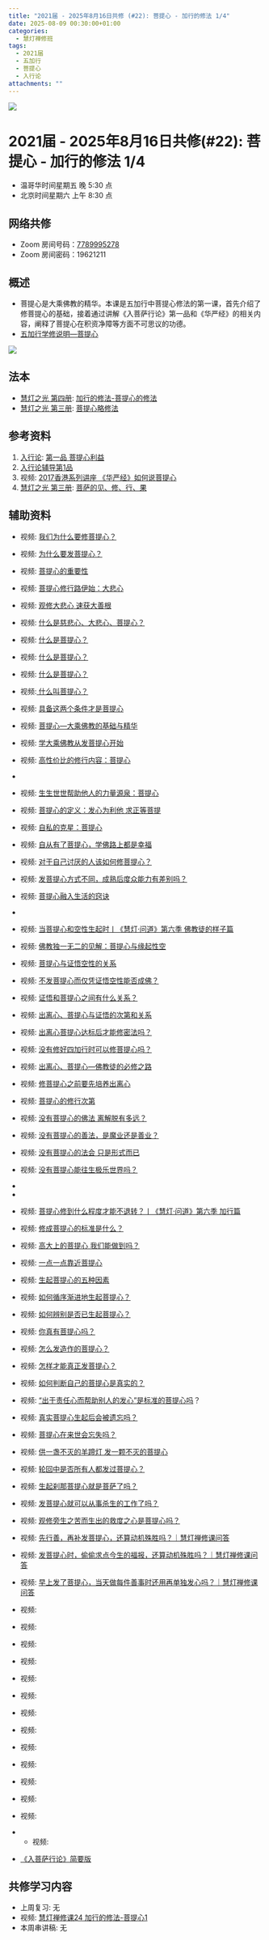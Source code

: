 ```yaml
---
title: "2021届 - 2025年8月16日共修 (#22): 菩提心 - 加行的修法 1/4"
date: 2025-08-09 00:30:00+01:00
categories:
  - 慧灯禅修班
tags:
  - 2021届
  - 五加行
  - 菩提心
  - 入行论
attachments: ""
---
```

![](/f/up/maxresdefault.jpg)

# 2021届 - 2025年8月16日共修(#22): 菩提心 - 加行的修法 1/4

* 温哥华时间星期五 晚 5:30 点
* 北京时间星期六 上午 8:30 点

## 网络共修

* Zoom 房间号码：[7789995278](https://zoom.us/j/7789995278)
* Zoom 房间密码：19621211

## 概述

* 菩提心是大乘佛教的精华。本课是五加行中菩提心修法的第一课，首先介绍了修菩提心的基础，接着通过讲解《入菩萨行论》第一品和《华严经》的相关内容，阐释了菩提心在积资净障等方面不可思议的功德。
* [](<>)[](<>)[](<>)[](<>)[](<>)[](<>)[](<>)[](<>)[](<>)[](https://fohuifayu.com/index.php/huideng-jiangtang/chanxiuke/zen-04/8656-zen04-gy)[](https://fohuifayu.com/index.php/huideng-jiangtang/chanxiuke/zen-04/8656-zen04-gy)[五加行学修说明—菩提心](https://fohuifayu.com/index.php/huideng-jiangtang/chanxiuke/zen-04/8657-zen04-ptx)

![](/f/up/lotus-978659_1280-300x200.jpg)

[](https://fohuifayu.com/index.php/huideng-jiangtang/chanxiuke/zen-04/8657-zen04-ptx)

## 法本

* [](<>)[](<>)[](<>)[](https://huidengchanxiu.net/books/b3/)[](https://fohuifayu.com/index.php/huideng-zhiguang/huideng-series/si-ce)[](https://fohuifayu.com/index.php/huideng-zhiguang/huideng-series/si-ce/236-a00033)[](https://fohuifayu.com/index.php/huideng-zhiguang/huideng-chanxiu/di-si-ce)[](https://fohuifayu.com/index.php/other-column/xiangguan-jinglun/lundian/qianxing-yindaowen/8394-d42)[](https://fohuifayu.com/index.php/huideng-zhiguang/huideng-chanxiu)[慧灯之光 第四册](https://fohuifayu.com/index.php/huideng-zhiguang/huideng-series/si-ce): [加行的修法-菩提心的修法](https://fohuifayu.com/index.php/huideng-zhiguang/huideng-series/si-ce/180-a00028?title=)
* [慧灯之光 第三册](https://fohuifayu.com/index.php/huideng-zhiguang/huideng-series/san-ce): [菩提心略修法](https://fohuifayu.com/index.php/huideng-zhiguang/huideng-series/san-ce/140-a00008)


## 参考资料

1. [](https://huidengchanxiu.net/refs/qxgs)[](https://www.xianmixuezi.com/%E9%81%93%E6%AC%A1%E7%AC%AC%E6%96%87%E5%BA%93/%E8%8F%A9%E6%8F%90%E9%81%93%E6%AC%A1%E7%AC%AC%E5%B9%BF%E8%AE%BA/%E5%9B%9B%E8%8F%A9%E6%8F%90%E9%81%93%E6%AC%A1%E7%AC%AC%E5%B9%BF%E8%AE%BA%E8%AE%B2%E8%AE%B0%E4%B8%89/%E4%B8%8B%E5%A3%AB%E9%81%93)[入行论](https://huidengchanxiu.net/refs/rxl/): [第一品 菩提心利益](https://huidengchanxiu.net/refs/rxl/01)
2. [入行论辅导第1品](https://huidengchanxiu.net/refs/rxl/fudao/rxl-fd01)
3. 视频: [2017香港系列讲座 《华严经》如何说菩提心](https://fohuifayu.com/index.php/huideng-jiangtang/huanqiu-xilie/xianggang-diqu/2697-l17094)
4. [慧灯之光 第三册](https://fohuifayu.com/index.php/huideng-zhiguang/huideng-series/san-ce): [菩萨的见、修、行、果](https://fohuifayu.com/index.php/huideng-zhiguang/huideng-series/san-ce/141-a00009)







## **辅助资料**

* [](https://fohuifayu.com/index.php/shipin-jingcui/wenda-zhailu/8615-v21021-v11)[](https://fohuifayu.com/index.php/shipin-jingcui/wenda-zhailu/2575-V16083-V04?title=)视频: [](https://fohuifayu.com/index.php/shipin-jingcui/wenda-zhailu/10178-w17049-v01)[我们为什么要修菩提心？](https://fohuifayu.com/index.php/shipin-jingcui/jingcai-shipin/10716-y10005-y06?title=)
* 视频: [为什么要发菩提心？](https://fohuifayu.com/index.php/shipin-jingcui/jingcai-shipin/3480-Y16124-Y01?title=)
* 视频: [菩提心的重要性](https://fohuifayu.com/index.php/shipin-jingcui/jingcai-shipin/5021-Y16028-Y01?title=)

* 视频: [菩提心修行路伊始：大悲心](https://fohuifayu.com/index.php/shipin-jingcui/jingcai-shipin/10679-y10005-y01?title=)
* 视频: [观修大悲心 速获大善根](https://fohuifayu.com/index.php/shipin-jingcui/jingcai-shipin/10715-y10005-y05)
* 视频: [什么是慈悲心、大悲心、菩提心？](https://fohuifayu.com/index.php/shipin-jingcui/wenda-zhailu/5036-V18110-V01?title=)
* 视频: [什么是菩提心？](https://fohuifayu.com/index.php/shipin-jingcui/jingcai-shipin/4330-Y14011-Y06?title=)
* 视频: [什么是菩提心？](https://fohuifayu.com/index.php/shipin-jingcui/jingcai-shipin/3036-Y16125-Y03?title=)
* 视频: [什么是菩提心？](https://fohuifayu.com/index.php/shipin-jingcui/jingcai-shipin/2628-Y16039-Y01?title=)
* 视频:[ 什么叫菩提心？](https://fohuifayu.com/index.php/shipin-jingcui/jingcai-shipin/3600-Y16011-Y15?title=)


* 视频: [具备这两个条件才是菩提心](https://fohuifayu.com/index.php/shipin-jingcui/jingcai-shipin/4290-Y14001-Y12?title=)
* 视频: [菩提心—大乘佛教的基础与精华](https://fohuifayu.com/index.php/shipin-jingcui/jingcai-shipin/3983-Y16132-Y01?title=)
* 视频: [学大乘佛教从发菩提心开始](https://fohuifayu.com/index.php/shipin-jingcui/jingcai-shipin/10562-y16027-y02?title=)
* 视频: [高性价比的修行内容：菩提心](https://fohuifayu.com/index.php/shipin-jingcui/jingcai-shipin/10608-y17094-y02?title=)
*
* 视频: [生生世世帮助他人的力量源泉：菩提心](https://fohuifayu.com/index.php/shipin-jingcui/jingcai-shipin/10677-y17094-y12?title=)
* 视频: [菩提心的定义：发心为利他 求正等菩提](https://fohuifayu.com/index.php/shipin-jingcui/jingcai-shipin/10677-y17094-y12?title=)
* [](https://fohuifayu.com/index.php/shipin-jingcui/jingcai-shipin/10677-y17094-y12?title=)视频: [](<>)[自私的克星：菩提心](https://fohuifayu.com/index.php/shipin-jingcui/jingcai-shipin/10626-y17094-y05?title=)


* 视频: [自从有了菩提心，学佛路上都是幸福](https://fohuifayu.com/index.php/shipin-jingcui/jingcai-shipin/10676-y17094-y11?title=)
* 视频: [对于自己讨厌的人该如何修菩提心？](https://fohuifayu.com/index.php/shipin-jingcui/wenda-zhailu/5752-V18080-V03?title=)
* 视频: [发菩提心方式不同，成熟后度众能力有差别吗？](https://fohuifayu.com/index.php/shipin-jingcui/wenda-zhailu/5567-V16134-V10?title=)
* 视频: [菩提心融入生活的窍诀](https://fohuifayu.com/index.php/shipin-jingcui/jingcai-shipin/4761-Y10041-Y16?title=)

*
* 视频: [](https://fohuifayu.com/index.php/shipin-jingcui/jingcai-shipin/10663-y17094-y10?title=)[当菩提心和空性生起时丨《慧灯·问道》第六季 佛教徒的样子篇](https://fohuifayu.com/index.php/shipin-jingcui/huideng-wendao/diliuji/fojiaotu-style/5971-w21016?title=)
* 视频: [佛教独一无二的见解：菩提心与缘起性空](https://fohuifayu.com/index.php/shipin-jingcui/jingcai-shipin/5141-Y16029-Y01?title=)
* 视频: [菩提心与证悟空性的关系](https://fohuifayu.com/index.php/shipin-jingcui/wenda-zhailu/3677-V17023-V12?title=)
* 视频: [不发菩提心而仅凭证悟空性能否成佛？](https://fohuifayu.com/index.php/shipin-jingcui/wenda-zhailu/2476-V16025-V02?title=)


* 视频: [证悟和菩提心之间有什么关系？](https://fohuifayu.com/index.php/shipin-jingcui/wenda-zhailu/4994-V19032-V04?title=)
* 视频: [出离心、菩提心与证悟的次第和关系](https://fohuifayu.com/index.php/shipin-jingcui/wenda-zhailu/4901-V19009-V10?title=)
* 视频: [出离心菩提心达标后才能修密法吗？](https://fohuifayu.com/index.php/shipin-jingcui/wenda-zhailu/3834-V16030-V02?title=)
* 视频: [没有修好四加行时可以修菩提心吗？](https://fohuifayu.com/index.php/shipin-jingcui/wenda-zhailu/2371-V16018-V02?title=)
* 视频: [出离心、菩提心—佛教徒的必修之路](https://fohuifayu.com/index.php/shipin-jingcui/jingcai-shipin/1924-Y00041?title=)
* 视频: [修菩提心之前要先培养出离心](https://fohuifayu.com/index.php/shipin-jingcui/jingcai-shipin/10521-y12014-y06?title=)
* 视频: [菩提心的修行次第](https://fohuifayu.com/index.php/shipin-jingcui/jingcai-shipin/10467-y12014-y03?title=)


* 视频: [没有菩提心的佛法 离解脱有多远？](https://fohuifayu.com/index.php/shipin-jingcui/jingcai-shipin/4784-Y10001-Y05?title=)
* 视频: [没有菩提心的善法，是魔业还是善业？](https://fohuifayu.com/index.php/shipin-jingcui/wenda-zhailu/3276-V17021-V06?title=)
* 视频: [没有菩提心的法会  只是形式而已](https://fohuifayu.com/index.php/shipin-jingcui/jingcai-shipin/10487-y16027-y08?title=)
* 视频: [没有菩提心能往生极乐世界吗？](https://fohuifayu.com/index.php/shipin-jingcui/jingcai-shipin/10458-y12014-y01?title=)




* 
* 
* 视频: [菩提心修到什么程度才能不退转？丨《慧灯·问道》第六季 加行篇](https://fohuifayu.com/index.php/shipin-jingcui/huideng-wendao/diliuji/jiaxing-pian/5919-w21330?title=)
* 视频: [修成菩提心的标准是什么？](https://fohuifayu.com/index.php/shipin-jingcui/wenda-zhailu/5568-V17002-V04?title=)
* 视频: [高大上的菩提心 我们能做到吗？](https://fohuifayu.com/index.php/shipin-jingcui/jingcai-shipin/5683-Y17021-Y01?title=)
* 视频: [一点一点靠近菩提心](https://fohuifayu.com/index.php/shipin-jingcui/jingcai-shipin/5619-Y17019-Y01?title=)
* 视频: [生起菩提心的五种因素](https://fohuifayu.com/index.php/shipin-jingcui/jingcai-shipin/10547-y16027-y01?title=)




* 视频: [如何循序渐进地生起菩提心？](https://fohuifayu.com/index.php/shipin-jingcui/jingcai-shipin/5303-Y17012-Y01?title=)
* 视频: [如何辨别是否已生起菩提心？](https://fohuifayu.com/index.php/shipin-jingcui/wenda-zhailu/2207-W16020-V02?title=)
* 视频: [你真有菩提心吗？](https://fohuifayu.com/index.php/shipin-jingcui/jingcai-shipin/10485-y12014-y04?title=)
* 视频: [怎么发造作的菩提心？](https://fohuifayu.com/index.php/shipin-jingcui/jingcai-shipin/2965-Y16126-Y09?title=)
* 视频: [怎样才能真正发菩提心？](https://fohuifayu.com/index.php/shipin-jingcui/jingcai-shipin/3156-Y16125-Y01?title=)
* 视频: [如何判断自己的菩提心是真实的？](https://fohuifayu.com/index.php/shipin-jingcui/wenda-zhailu/4124-V16010-V09?title=)
* 视频: [](<>)[“出于责任心而帮助别人的发心”是标准的菩提心吗](https://fohuifayu.com/index.php/shipin-jingcui/wenda-zhailu/2206-W16020-V01?title=)？




* 视频: [真实菩提心生起后会被遗忘吗？](https://fohuifayu.com/index.php/shipin-jingcui/wenda-zhailu/4508-V18090-V09?title=)
* 视频: [菩提心在来世会忘失吗？](https://fohuifayu.com/index.php/shipin-jingcui/wenda-zhailu/4078-V17081-V09?title=)
* 视频: [供一盏不灭的羊蹄灯 发一颗不灭的菩提心](https://fohuifayu.com/index.php/shipin-jingcui/jingcai-shipin/4340-Y14011-Y07?title=)
* 视频: [轮回中是否所有人都发过菩提心？](https://fohuifayu.com/index.php/shipin-jingcui/wenda-zhailu/4335-V18081-V02?title=)
* 视频: [生起刹那菩提心就是菩萨了吗？](https://fohuifayu.com/index.php/shipin-jingcui/wenda-zhailu/3909-V18080-V04?title=)
* 视频: [发菩提心就可以从事杀生的工作了吗？](https://fohuifayu.com/index.php/shipin-jingcui/wenda-zhailu/3145-V17001-V08?title=)
* 视频: [观修旁生之苦而生出的救度之心是菩提心吗？](https://fohuifayu.com/index.php/shipin-jingcui/wenda-zhailu/2388-V16018-V05?title=)
* 视频: [先行善，再补发菩提心，还算动机殊胜吗？｜慧灯禅修课问答](https://fohuifayu.com/index.php/shipin-jingcui/chanxiu-wenda/diyice/sgss/10617-r24102-v003?title=)
* 视频: [发菩提心时，偷偷求点今生的福报，还算动机殊胜吗？｜慧灯禅修课问答](https://fohuifayu.com/index.php/shipin-jingcui/chanxiu-wenda/diyice/sgss/10610-r24102-v001)
* 视频: [早上发了菩提心，当天做每件善事时还用再单独发心吗？｜慧灯禅修课问答](https://fohuifayu.com/index.php/shipin-jingcui/chanxiu-wenda/diyice/sgss/10615-r24102-v002?title=)
* 视频: 

* 视频:
* 视频: [](https://fohuifayu.com/index.php/shipin-jingcui/jingcai-shipin/10656-y17094-y09?title=)
* 视频: [](https://fohuifayu.com/index.php/shipin-jingcui/jingcai-shipin/10649-y17094-y08?title=)
* 视频: 
* 视频: 
* 视频: 
* [](https://fohuifayu.com/index.php/shipin-jingcui/huideng-wendao/diliuji/churu-fomen-01/5904-w21283?title=)视频: 
* 视频: 
* 视频: [](<>)
* 视频:
* 视频:
* 视频: [](<>)
* * 视频:
* [《入菩萨行论》简要版   ](https://fohuifayu.com/index.php/huideng-jiangtang/fojiao-xinlixue/rupusaxinglun-jianyaoban)                         

## **共修学习内容**

* 上周复习: [](<>)[](<>)[](<>)[](<>)[](<>)[](<>)[](<>)[](/f/up/开显解脱道略释1-思考题.pptx)[](/f/up/开显解脱道略释2-思考题.pptx)[](/f/up/开显解脱道略释3-思考题.pptx)[](/f/up/开显解脱道略释4-思考题.pptx)[](https://fohuifayu.com/index.php/huideng-jiangtang/chanxiuke/zen-04/2542-l17092)无[](<>)[](<>)[](<>)[](<>)[](<>)[](<>)[](<>)[](<>)[](<>)[](<>)[](<>)
* 视频: [](https://fohuifayu.com/index.php/huideng-jiangtang/fofa-jianxiu/guiyi-de-xiufa/741-l12001?title=)[慧灯禅修课24 加行的修法-菩提心1](https://fohuifayu.com/index.php/huideng-jiangtang/chanxiuke/zen-04/2788-l18078)
* 本周串讲稿: [](/f/up/串讲稿-皈依.docx)[](<>)[](<>)[](<>)[](<>)[](<>)[](<>)[](<>)[](<>)[](<>)[](<>)[](<>)[](<>)无[](<>)[](<>)[](<>)[](<>)[](<>)[](<>)[](<>)[](<>)[](<>)[](<>)[](<>)
